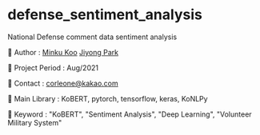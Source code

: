 # defense_sentiment_analysis
National Defense comment data sentiment analysis

📌 Author : [Minku Koo](https://github.com/Minku-Koo)  [Jiyong Park](https://github.com/Ji-yong219)  

📌 Project Period : Aug/2021

📌 Contact : corleone@kakao.com    

📌 Main Library : KoBERT, pytorch, tensorflow, keras, KoNLPy    

📌 Keyword : "KoBERT", "Sentiment Analysis", "Deep Learning", "Volunteer Military System"   
